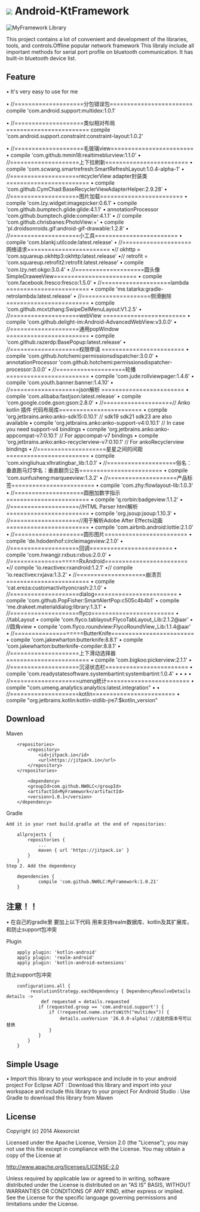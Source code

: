 [![](https://jitpack.io/v/NW0LC/MyFramework.svg)](https://jitpack.io/#NW0LC/MyFramework)
Android-KtFramework
===========================


![MyFramework Library](http://chuantu.biz/t6/52/1505655126x3084152555.jpg)


This project contains a lot of convenient and development of the libraries, tools, and controls.Offline popular network framework
This libraly include all important methods for serial port profile on bluetooth communication. It has built-in bluetooth device list.



Feature
--------------

• It's very easy to use for me 

•    //====================分包错误包========================
	compile 'com.android.support:multidex:1.0.1'
	
•    //====================类似相对布局========================
	compile 'com.android.support.constraint:constraint-layout:1.0.2'
	
•    //====================毛玻璃view========================
•    compile 'com.github.mmin18:realtimeblurview:1.1.0'
•    //====================上下拉刷新========================
•    compile 'com.scwang.smartrefresh:SmartRefreshLayout:1.0.4-alpha-1'
•    //====================recyclerView adapter封装类========================
•    compile 'com.github.CymChad:BaseRecyclerViewAdapterHelper:2.9.28'
•    //====================图片加载========================
•    compile 'com.lzy.widget:imagepicker:0.6.1'
•    compile 'com.github.bumptech.glide:glide:4.1.1'
•    annotationProcessor 'com.github.bumptech.glide:compiler:4.1.1'
•    //    compile 'com.github.chrisbanes:PhotoView:+'
•    compile 'pl.droidsonroids.gif:android-gif-drawable:1.2.8'
•    //====================小工具========================
•    compile 'com.blankj:utilcode:latest.release'
•    //====================网络请求========================
•//    okhttp = 'com.squareup.okhttp3:okhttp:latest.release'
•//    retrofit = 'com.squareup.retrofit2:retrofit:latest.release'
•    compile 'com.lzy.net:okgo:3.0.4'
•    //====================圆头像SimpleDraweeView========================
•    compile 'com.facebook.fresco:fresco:1.5.0'
•    //====================lambda ========================
•    compile 'me.tatarka:gradle-retrolambda:latest.release'
•    //====================侧滑删除 ========================
•    compile 'com.github.mcxtzhang:SwipeDelMenuLayout:V1.2.5'
•    //====================webView ========================
•    compile 'com.github.delight-im:Android-AdvancedWebView:v3.0.0'
•    //====================通用popWindow ========================
•    compile 'com.github.razerdp:BasePopup:latest.release'
•    //====================权限申请 ========================
•    compile 'com.github.hotchemi:permissionsdispatcher:3.0.0'
•    annotationProcessor 'com.github.hotchemi:permissionsdispatcher-processor:3.0.0'
•    //====================轮播 ========================
•    compile 'com.jude:rollviewpager:1.4.6'
•    compile 'com.youth.banner:banner:1.4.10'
•    //====================json解析 ========================
•    compile 'com.alibaba:fastjson:latest.release'
•    compile 'com.google.code.gson:gson:2.8.0'
•    //====================// Anko kotlin 插件 代码布局库========================
•    compile 'org.jetbrains.anko:anko-sdk15:0.10.1' // sdk19 sdk21 sdk23 are also available
•    compile 'org.jetbrains.anko:anko-support-v4:0.10.1' // In case you need support-v4 bindings
•    compile 'org.jetbrains.anko:anko-appcompat-v7:0.10.1' // For appcompat-v7 bindings
•    compile 'org.jetbrains.anko:anko-recyclerview-v7:0.10.1' // For ankoRecyclerview bindings
•    //====================星星之间的间距========================
•    compile 'com.xingliuhua:xlhratingbar_lib:1.0.1'
•    //====================俗名：垂直跑马灯学名：垂直翻页公告========================
•    compile 'com.sunfusheng:marqueeview:1.3.2'
•    //====================产品标签========================
•    compile 'com.zhy:flowlayout-lib:1.0.3'
•    //====================圆圈加数字指示========================
•    compile 'q.rorbin:badgeview:1.1.2'
•    //====================//HTML Parser html解析========================
•    compile 'org.jsoup:jsoup:1.10.3'
•    //====================//用于解析Adobe After Effects动画========================
•    compile 'com.airbnb.android:lottie:2.1.0'
•    //====================圆形图片========================
•    compile 'de.hdodenhof:circleimageview:2.1.0'
•    //====================回调========================
•    compile 'com.hwangjr.rxbus:rxbus:2.0.0'
•    //====================RxAndroid========================
•//    compile 'io.reactivex:rxandroid:1.2.1'
•//    compile 'io.reactivex:rxjava:1.3.2'
•    //====================崩溃页========================
•    compile 'cat.ereza:customactivityoncrash:2.1.0'
•    //====================dialog========================
•    compile 'com.github.PopFisher:SmartAlertPop:c505c4b4b1'
•    compile 'me.drakeet.materialdialog:library:1.3.1'
•    //====================flyco========================
•    //tabLayout
•    compile 'com.flyco.tablayout:FlycoTabLayout_Lib:2.1.2@aar'
•    //圆角view
•    compile 'com.flyco.roundview:FlycoRoundView_Lib:1.1.4@aar'
•    //====================ButterKnife========================
•    compile 'com.jakewharton:butterknife:8.8.1'
•    compile 'com.jakewharton:butterknife-compiler:8.8.1'
•    //====================上下滑动选择器========================
•    compile 'com.bigkoo:pickerview:2.1.1'
•    //====================沉浸状态栏========================
•    compile 'com.readystatesoftware.systembartint:systembartint:1.0.4'
•
•
•
•    //====================umeng统计========================
•    compile "com.umeng.analytics:analytics:latest.integration"
•
•    //====================kotlin========================
•    compile "org.jetbrains.kotlin:kotlin-stdlib-jre7:$kotlin_version"


Download
--------------

Maven
```
	<repositories>
		<repository>
		    <id>jitpack.io</id>
		    <url>https://jitpack.io</url>
		</repository>
	</repositories>

      	<dependency>
	    <groupId>com.github.NW0LC</groupId>
	    <artifactId>MyFramework</artifactId>
	    <version>1.0.1</version>
	</dependency>

```

Gradle
```
Add it in your root build.gradle at the end of repositories:

	allprojects {
		repositories {
			...
			maven { url 'https://jitpack.io' }
		}
	}
Step 2. Add the dependency

	dependencies {
	        compile 'com.github.NW0LC:MyFramework:1.0.21'
	}
```

注意！！
--------------
• 在自己的gradle里 要加上以下代码
  用来支持realm数据库、kotlin及其扩展库，和防止support包冲突

Plugin
```
    apply plugin: 'kotlin-android'
    apply plugin: 'realm-android'
    apply plugin: 'kotlin-android-extensions'
```
防止support包冲突
```
    configurations.all {
         resolutionStrategy.eachDependency { DependencyResolveDetails details ->
             def requested = details.requested
            if (requested.group == 'com.android.support') {
                if (!requested.name.startsWith("multidex")) {
                    details.useVersion '26.0.0-alpha1'//此处的版本号可以替换
                }
            }
        }
    }
```

Simple Usage
--------------

• Import this library to your workspace and include in to your android project 
For Eclipse ADT : Download this library and import into your workspace and include this library to your project
For Android Studio : Use Gradle to download this library from Maven




License
--------------

Copyright (c) 2014 Akexorcist

Licensed under the Apache License, Version 2.0 (the "License");
you may not use this file except in compliance with the License.
You may obtain a copy of the License at

   http://www.apache.org/licenses/LICENSE-2.0

Unless required by applicable law or agreed to in writing, software
distributed under the License is distributed on an "AS IS" BASIS,
WITHOUT WARRANTIES OR CONDITIONS OF ANY KIND, either express or implied.
See the License for the specific language governing permissions and
limitations under the License.

